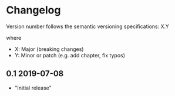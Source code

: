 # Changelog

Version number follows the semantic versioning specifications: X.Y

where

- X: Major (breaking changes)
- Y: Minor or patch (e.g. add chapter, fix typos)

## 0.1 2019-07-08

* "Initial release"
